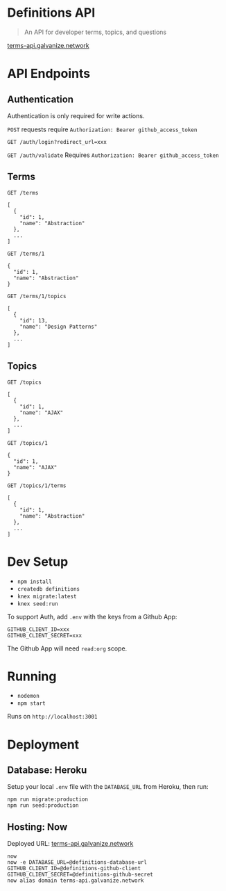 # Definitions API

> An API for developer terms, topics, and questions

[terms-api.galvanize.network](https://terms-api.galvanize.network)

# API Endpoints

## Authentication

Authentication is only required for write actions.

`POST` requests require `Authorization: Bearer github_access_token`

`GET /auth/login?redirect_url=xxx`

`GET /auth/validate` Requires `Authorization: Bearer github_access_token`

## Terms

`GET /terms`
```
[
  {
    "id": 1,
    "name": "Abstraction"
  },
  ...
]
```

`GET /terms/1`
```
{
  "id": 1,
  "name": "Abstraction"
}
```

`GET /terms/1/topics`
```
[
  {
    "id": 13,
    "name": "Design Patterns"
  },
  ...
]
```

## Topics

`GET /topics`
```
[
  {
    "id": 1,
    "name": "AJAX"
  },
  ...
]
```

`GET /topics/1`
```
{
  "id": 1,
  "name": "AJAX"
}
```

`GET /topics/1/terms`
```
[
  {
    "id": 1,
    "name": "Abstraction"
  },
  ...
]
```

# Dev Setup

- `npm install`
- `createdb definitions`
- `knex migrate:latest`
- `knex seed:run`

To support Auth, add `.env` with the keys from a Github App:

```
GITHUB_CLIENT_ID=xxx
GITHUB_CLIENT_SECRET=xxx
```

The Github App will need `read:org` scope.

# Running

- `nodemon`
- `npm start`

Runs on `http://localhost:3001`


# Deployment

## Database: Heroku

Setup your local `.env` file with the `DATABASE_URL` from Heroku, then run:

```
npm run migrate:production
npm run seed:production
```

## Hosting: Now

Deployed URL: [terms-api.galvanize.network](https://terms-api.galvanize.network)

```
now
now -e DATABASE_URL=@definitions-database-url GITHUB_CLIENT_ID=@definitions-github-client GITHUB_CLIENT_SECRET=@definitions-github-secret
now alias domain terms-api.galvanize.network
```
